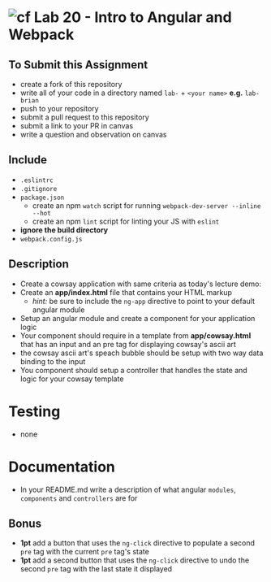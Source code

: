 ![cf](https://i.imgur.com/7v5ASc8.png) Lab 20 - Intro to Angular and Webpack
======

## To Submit this Assignment
  * create a fork of this repository
  * write all of your code in a directory named `lab-` + `<your name>` **e.g.** `lab-brian`
  * push to your repository
  * submit a pull request to this repository
  * submit a link to your PR in canvas
  * write a question and observation on canvas

## Include
  * `.eslintrc`
  * `.gitignore`
  * `package.json`
    * create an npm `watch` script for running `webpack-dev-server --inline --hot`
    * create an npm `lint` script for linting your JS with `eslint`
  * **ignore the build directory**
  * `webpack.config.js`

## Description
* Create a cowsay application with same criteria as today's lecture demo:
* Create an **app/index.html** file that contains your HTML markup
  * *hint:* be sure to include the `ng-app` directive to point to your default angular module
* Setup an angular module and create a component for your application logic
* Your component should require in a template from **app/cowsay.html** that has an input and an pre tag for displaying cowsay's ascii art
 * the cowsay ascii art's speach bubble should be setup with two way data binding to the input
* You component should setup a controller that handles the state and logic for your cowsay template

# Testing 
* none

# Documentation
* In your README.md write a description of what angular `modules`, `components` and `controllers` are for

## Bonus
* **1pt** add a button that uses the `ng-click` directive to populate a second `pre` tag with the current `pre` tag's state
* **1pt** add a second button that uses the `ng-click` directive to undo the second `pre` tag with the last state it displayed
